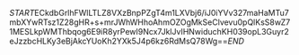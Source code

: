 $START$ECkdbGrlhFWlLTLZ8VXzBnpPZgT4m1LXVbj6/iJ0iYVv327maHaMTu7mbXYwRTsz1Z28gHR+s+mrJWhWHhoAhmOZOgMkSeClvevu0pQlKsS8wZ71MESLkpWMThbqog6E9iR8yrPewI9Ncx7JklJvIHNwiduchKH039opL3Guyr2eJzzbcHLKy3eBjAkcYUoKh2YXk5J4p6kz6RdMsQ78Wg==$END$
